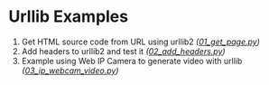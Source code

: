 # Urllib Examples

1. Get HTML source code from URL using urllib2 *([01_get_page.py](01_get_page.py))*
2. Add headers to urllib2 and test it *([02_add_headers.py](02_add_headers.py))*
3. Example using Web IP Camera to generate video with urllib *([03_ip_webcam_video.py](03_ip_webcam_video.py))*